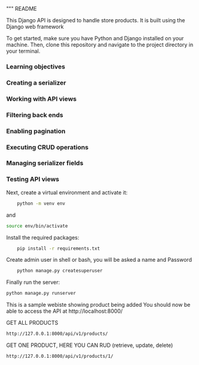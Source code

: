 """
README

This Django API is designed to handle store products. It is built using the Django web framework 

To get started, make sure you have Python and Django installed on your machine. Then, clone this repository and navigate to the project directory in your terminal.

### **Learning objectives**
### **Creating a serializer**
### **Working with API views**
### **Filtering back ends**
### **Enabling pagination**
### **Executing CRUD operations**
### **Managing serializer fields**
### **Testing API views**



Next, create a virtual environment and activate it:

```bash
    python -m venv env
```
and 
```bash
source env/bin/activate
 ```

Install the required packages:
```bash
    pip install -r requirements.txt
```

<!-- create admin -->
Create admin user in shell or bash, you will be asked a name and Password
```bash
    python manage.py createsuperuser
```

Finally run the server:

```bash
python manage.py runserver
```
<!-- website -->
This is a sample webiste showing product being added
You should now be able to access the API at http://localhost:8000/

GET ALL PRODUCTS
```bash
http://127.0.0.1:8000/api/v1/products/
```

GET ONE PRODUCT, HERE YOU CAN RUD (retrieve, update, delete)
```bash
http://127.0.0.1:8000/api/v1/products/1/
```

<!-- For more information on how to use this API, please refer to the documentation at [insert link to documentation].
""" -->
